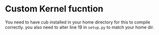 # Custom Kernel fucntion

You need to have cub installed in your home directory for this to compile correctly.
you also need to alter line 19 in `setup.py` to match your home dir.